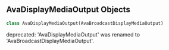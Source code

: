## AvaDisplayMediaOutput Objects

```python
class AvaDisplayMediaOutput(AvaBroadcastDisplayMediaOutput)
```

deprecated: 'AvaDisplayMediaOutput' was renamed to 'AvaBroadcastDisplayMediaOutput'.

<a id="unreal.MotionDesignBroadcastLibrary"></a>